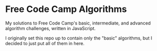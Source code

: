 # Free Code Camp Algorithms

My solutions to Free Code Camp's basic, intermediate, and advanced algorithm challenges, written in JavaScript.

I originally set this repo up to contain only the "basic" algorithms, but I decided to just put all of them in here.
